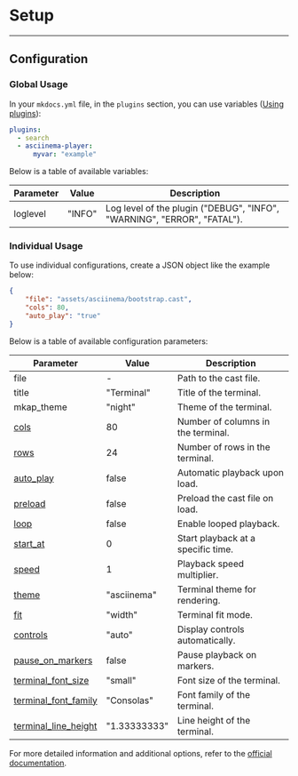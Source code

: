 # Setup

---

## Configuration

### Global Usage

In your `mkdocs.yml` file, in the `plugins` section, you can use variables ([Using plugins](https://www.mkdocs.org/dev-guide/plugins/#using-plugins)):

```yaml
plugins:
  - search
  - asciinema-player:
      myvar: "example"
```

Below is a table of available variables:

|  Parameter  |  Value  |                               Description                               |
| ----------- | ------- | ----------------------------------------------------------------------- |
|  loglevel   | "INFO"  | Log level of the plugin ("DEBUG", "INFO", "WARNING", "ERROR", "FATAL"). |

### Individual Usage

To use individual configurations, create a JSON object like the example below:

```json
{
    "file": "assets/asciinema/bootstrap.cast",
    "cols": 80,
    "auto_play": "true"
}
```

Below is a table of available configuration parameters:

|                                                  Parameter                                                  |    Value     |            Description             |
| ----------------------------------------------------------------------------------------------------------- | ------------ | ---------------------------------- |
| file                                                                                                        | -            | Path to the cast file.             |
| title                                                                                                       | "Terminal"   | Title of the terminal.             |
| mkap_theme                                                                                                  | "night"      | Theme of the terminal.             |
| [cols](https://github.com/asciinema/asciinema-player?tab=readme-ov-file#cols)                               | 80           | Number of columns in the terminal. |
| [rows](https://github.com/asciinema/asciinema-player?tab=readme-ov-file#rows)                               | 24           | Number of rows in the terminal.    |
| [auto_play](https://github.com/asciinema/asciinema-player?tab=readme-ov-file#autoplay)                      | false        | Automatic playback upon load.      |
| [preload](https://github.com/asciinema/asciinema-player?tab=readme-ov-file#preload)                         | false        | Preload the cast file on load.     |
| [loop](https://github.com/asciinema/asciinema-player?tab=readme-ov-file#loop)                               | false        | Enable looped playback.            |
| [start_at](https://github.com/asciinema/asciinema-player?tab=readme-ov-file#startat)                        | 0            | Start playback at a specific time. |
| [speed](https://github.com/asciinema/asciinema-player?tab=readme-ov-file#speed)                             | 1            | Playback speed multiplier.         |
| [theme](https://github.com/asciinema/asciinema-player?tab=readme-ov-file#theme)                             | "asciinema"  | Terminal theme for rendering.      |
| [fit](https://github.com/asciinema/asciinema-player?tab=readme-ov-file#fit)                                 | "width"      | Terminal fit mode.                 |
| [controls](https://github.com/asciinema/asciinema-player?tab=readme-ov-file#controls)                       | "auto"       | Display controls automatically.    |
| [pause_on_markers](https://github.com/asciinema/asciinema-player?tab=readme-ov-file#pauseonmarkers)         | false        | Pause playback on markers.         |
| [terminal_font_size](https://github.com/asciinema/asciinema-player?tab=readme-ov-file#terminalfontsize)     | "small"      | Font size of the terminal.         |
| [terminal_font_family](https://github.com/asciinema/asciinema-player?tab=readme-ov-file#terminalfontfamily) | "Consolas"   | Font family of the terminal.       |
| [terminal_line_height](https://github.com/asciinema/asciinema-player?tab=readme-ov-file#terminallineheight) | "1.33333333" | Line height of the terminal.       |

For more detailed information and additional options, refer to the [official documentation](https://github.com/asciinema/asciinema-player?tab=readme-ov-file#options).
